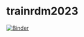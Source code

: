 # trainrdm2023

[![Binder](https://mybinder.org/badge_logo.svg)](https://mybinder.org/v2/gh/raduciobanu/trainrdm2023/HEAD)

